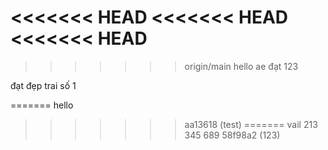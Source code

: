 <<<<<<< HEAD
<<<<<<< HEAD
<<<<<<< HEAD
=======

>>>>>>> origin/main
hello ae
đạt 123

đạt đẹp trai số 1






=======
hello
>>>>>>> aa13618 (test)
=======
vail
213
345
689
>>>>>>> 58f98a2 (123)

